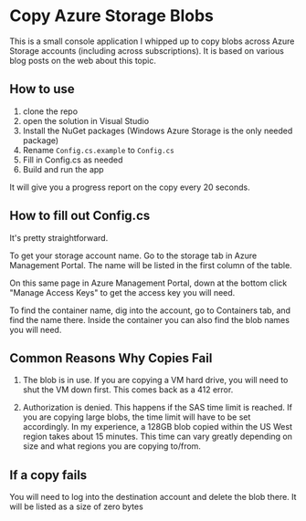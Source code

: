 # Copy Azure Storage Blobs

This is a small console application I whipped up to copy blobs across Azure Storage accounts (including across subscriptions). It is based on various blog posts on the web about this topic.

## How to use
1. clone the repo
2. open the solution in Visual Studio
3. Install the NuGet packages (Windows Azure Storage is the only needed package)
4. Rename `Config.cs.example` to `Config.cs`
5. Fill in Config.cs as needed
6. Build and run the app

It will give you a progress report on the copy every 20 seconds.

## How to fill out Config.cs

It's pretty straightforward.

To get your storage account name. Go to the storage tab in Azure Management Portal. The name will be listed in the first column of the table.

On this same page in Azure Management Portal, down at the bottom click "Manage Access Keys" to get the access key you will need.

To find the container name, dig into the account, go to Containers tab, and find the name there. Inside the container you can also find the blob names you will need.

## Common Reasons Why Copies Fail

1. The blob is in use. If you are copying a VM hard drive, you will need to shut the VM down first. This comes back as a 412 error.

2. Authorization is denied. This happens if the SAS time limit is reached. If you are copying large blobs, the time limit will have to be set accordingly. In my experience, a 128GB blob copied within the US West region takes about 15 minutes. This time can vary greatly depending on size and what regions you are copying to/from.

## If a copy fails

You will need to log into the destination account and delete the blob there. It will be listed as a size of zero bytes

